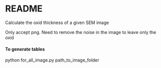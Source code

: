 README
======
Calculate the oxid thickness of a given SEM image

Only accept png. Need to remove the noise in the image to leave only the oxid

#### To generate tables
python for_all_image.py path_to_image_folder

